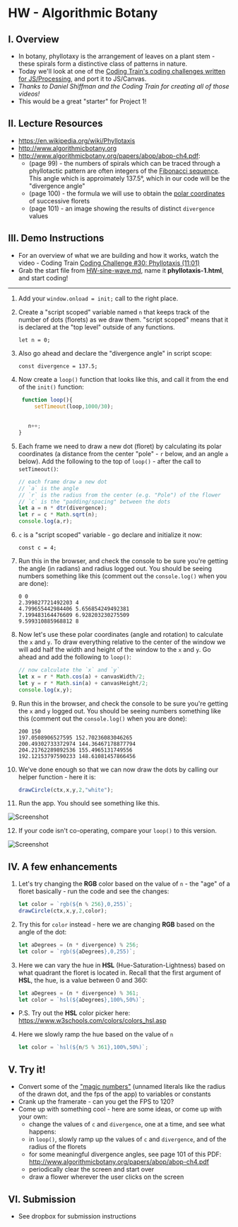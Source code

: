 # HW - Algorithmic Botany


## I. Overview

 - In botany, phyllotaxy is the arrangement of leaves on a plant stem - these spirals form a distinctive class of patterns in nature.
 - Today we'll look at one of the [Coding Train's coding challenges written for JS/Processing](https://thecodingtrain.com/tracks/algorithmic-botany/30-phyllotaxis), and port it to JS/Canvas.
 - *Thanks to Daniel Shiffman and the Coding Train for creating all of those videos!*
 - This would be a great "starter" for Project 1!
 
## II. Lecture Resources
 - https://en.wikipedia.org/wiki/Phyllotaxis
 - http://www.algorithmicbotany.org
 - http://www.algorithmicbotany.org/papers/abop/abop-ch4.pdf:
   - (page 99) - the numbers of spirals which can be traced through a phyllotactic pattern are often integers of the [Fibonacci sequence](https://en.wikipedia.org/wiki/Fibonacci_number). This angle which is approimately 137.5&deg;, which in our code will be the "divergence angle"
   - (page 100) - the formula we will use to obtain the [polar coordinates](https://en.wikipedia.org/wiki/Polar_coordinate_system) of successive florets
   - (page 101) - an image showing the results of distinct `divergence` values
 
 
## III. Demo Instructions

- For an overview of what we are building and how it works, watch the video - Coding Train [Coding Challenge #30: Phyllotaxis (11:01)](https://thecodingtrain.com/CodingChallenges/030-phyllotaxis.html)
- Grab the start file from [HW-sine-wave.md](./HW-sine-wave.md), name it **phyllotaxis-1.html**, and start coding!

<hr>

1. Add your `window.onload = init;` call to the right place.


2. Create a "script scoped" variable named `n` that keeps track of the number of dots (florets) as we draw them. "script scoped" means that it is declared at the "top level" outside of any functions.

    `let n = 0;`


3. Also go ahead and declare the "divergence angle" in script scope:

    `const divergence = 137.5;`


4. Now create a `loop()` function that looks like this, and call it from the end of the `init()` function:

    ```js
     function loop(){
 	     setTimeout(loop,1000/30);
  
  
       n++;
    }
    ```


5. Each frame we need to draw a new dot (floret) by calculating its polar coordinates (a distance from the center "pole" - `r` below, and an angle `a` below). Add the following to the top of `loop()` - after the call to `setTimeout()`:

    ```js
    // each frame draw a new dot
    // `a` is the angle
    // `r` is the radius from the center (e.g. "Pole") of the flower
    // `c` is the "padding/spacing" between the dots
    let a = n * dtr(divergence);
    let r = c * Math.sqrt(n);
    console.log(a,r);
    ```


6. `c` is a "script scoped" variable - go declare and initialize it now:

    `const c = 4;`


7. Run this in the browser, and check the console to be sure you're getting the angle (in radians) and radius logged out. You should be seeing numbers something like this (comment out the `console.log()` when you are done):

    ```
    0 0
    2.399827721492203 4
    4.799655442984406 5.656854249492381
    7.199483164476609 6.928203230275509
    9.599310885968812 8
    ```


8. Now let's use these polar coordinates (angle and rotation) to calculate the `x` and `y`. To draw everything relative to the center of the window we will add half the width and height of the window to the `x` and `y`. Go ahead and add the following to `loop()`:

    ```js
    // now calculate the `x` and `y`
    let x = r * Math.cos(a) + canvasWidth/2;
    let y = r * Math.sin(a) + canvasHeight/2;
    console.log(x,y);
    ```


9. Run this in the browser, and check the console to be sure you're getting the `x` and `y` logged out. You should be seeing numbers something like this (comment out the `console.log()` when you are done):

    ```
    200 150
    197.0508906527595 152.70236083046265
    200.49302733372974 144.36467178877794
    204.21762289892536 155.4965131749556
    192.12153797590233 148.61081457866456
    ```


10. We've done enough so that we can now draw the dots by calling our helper function - here it is:

    ```js
    drawCircle(ctx,x,y,2,"white");
    ```


11. Run the app. You should see something like this.

![Screenshot](_images/HW-algorithmic-botany-1.jpg)


12. If your code isn't co-operating, compare your `loop()` to this version.

![Screenshot](_images/HW-algorithmic-botany-2.jpg)

## IV. A few enhancements

1. Let's try changing the **RGB** color based on the value of `n` - the "age" of a floret basically - run the code and see the changes:

    ```js
    let color = `rgb(${n % 256},0,255)`;
    drawCircle(ctx,x,y,2,color);
    ```
    
  
2. Try this for `color` instead - here we are changing **RGB** based on the angle of the dot:

    ```js
    let aDegrees = (n * divergence) % 256;
    let color = `rgb(${aDegrees},0,255)`;
    ```

3. Here we can vary the hue in **HSL** (Hue-Saturation-Lightness) based on what quadrant the floret is located in. Recall that the first argument of **HSL**, the hue, is a value between 0 and 360:

    ```js
    let aDegrees = (n * divergence) % 361;
    let color = `hsl(${aDegrees},100%,50%)`;
    ```

- P.S. Try out the **HSL** color picker here: https://www.w3schools.com/colors/colors_hsl.asp
 
4. Here we slowly ramp the hue based on the value of `n`

    ```js
    let color = `hsl(${n/5 % 361},100%,50%)`;
    ```

## V. Try it!

- Convert some of the ["magic numbers"](https://en.wikipedia.org/wiki/Magic_number_(programming)#Unnamed_numerical_constants) (unnamed literals like the radius of the drawn dot, and the fps of the app) to variables or constants
- Crank up the framerate - can you get the FPS to 120?
- Come up with something cool - here are some ideas, or come up with your own:
  - change the values of `c` and `divergence`, one at a time, and see what happens:
  - in `loop()`, slowly ramp up the values of  `c` and `divergence`, and of the radius of the florets
  - for some meaningful divergence angles, see page 101 of this PDF: http://www.algorithmicbotany.org/papers/abop/abop-ch4.pdf
  - periodically clear the screen and start over
  - draw a flower wherever the user clicks on the screen 

## VI. Submission
 
 - See dropbox for submission instructions
